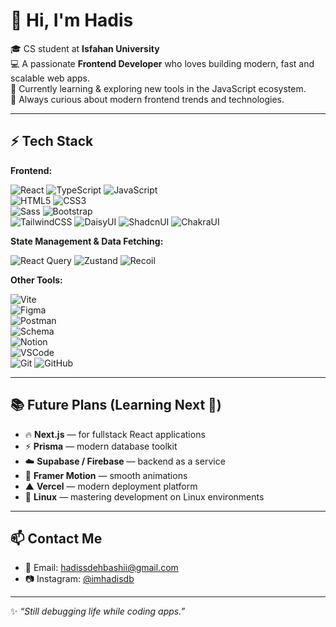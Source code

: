# 👋 Hi, I'm Hadis  

🎓 CS student at **Isfahan University**  
💻 A passionate **Frontend Developer** who loves building modern, fast and scalable web apps.  
📖 Currently learning & exploring new tools in the JavaScript ecosystem.  
🚀 Always curious about modern frontend trends and technologies.  

---

## ⚡️ Tech Stack  

**Frontend:**  

![React](https://img.shields.io/badge/React-20232A?style=flat&logo=react&logoColor=61DAFB) 
![TypeScript](https://img.shields.io/badge/TypeScript-007ACC?style=flat&logo=typescript&logoColor=white) 
![JavaScript](https://img.shields.io/badge/JavaScript-F7DF1E?style=flat&logo=javascript&logoColor=black)  
![HTML5](https://img.shields.io/badge/HTML5-E34F26?style=flat&logo=html5&logoColor=white) 
![CSS3](https://img.shields.io/badge/CSS3-1572B6?style=flat&logo=css3&logoColor=white)  
![Sass](https://img.shields.io/badge/Sass-CC6699?style=flat&logo=sass&logoColor=white) 
![Bootstrap](https://img.shields.io/badge/Bootstrap-7952B3?style=flat&logo=bootstrap&logoColor=white)  
![TailwindCSS](https://img.shields.io/badge/Tailwind_CSS-38B2AC?style=flat&logo=tailwind-css&logoColor=white) 
![DaisyUI](https://img.shields.io/badge/DaisyUI-5A0EF8?style=flat&logo=daisyui&logoColor=white) 
![ShadcnUI](https://img.shields.io/badge/Shadcn/UI-000000?style=flat&logo=shadcnui&logoColor=white) 
![ChakraUI](https://img.shields.io/badge/Chakra_UI-319795?style=flat&logo=chakraui&logoColor=white)  

**State Management & Data Fetching:**  

![React Query](https://img.shields.io/badge/React_Query-FF4154?style=flat&logo=reactquery&logoColor=white) 
![Zustand](https://img.shields.io/badge/Zustand-593D88?style=flat&logo=zustand&logoColor=white) 
![Recoil](https://img.shields.io/badge/Recoil-3578E5?style=flat&logo=recoil&logoColor=white)  

**Other Tools:**  

![Vite](https://img.shields.io/badge/Vite-646CFF?style=flat&logo=vite&logoColor=white)  
![Figma](https://img.shields.io/badge/Figma-F24E1E?style=flat&logo=figma&logoColor=white)  
![Postman](https://img.shields.io/badge/Postman-FF6C37?style=flat&logo=postman&logoColor=white)  
![Schema](https://img.shields.io/badge/Schema-4285F4?style=flat&logo=json&logoColor=white)  
![Notion](https://img.shields.io/badge/Notion-000000?style=flat&logo=notion&logoColor=white)  
![VSCode](https://img.shields.io/badge/VS_Code-0078D4?style=flat&logo=visual-studio-code&logoColor=white)  
![Git](https://img.shields.io/badge/Git-F05032?style=flat&logo=git&logoColor=white) 
![GitHub](https://img.shields.io/badge/GitHub-181717?style=flat&logo=github&logoColor=white)  

---

## 📚 Future Plans (Learning Next 🚀)  

- 🔥 **Next.js** — for fullstack React applications  
- ⚡ **Prisma** — modern database toolkit  
- ☁️ **Supabase / Firebase** — backend as a service  
- 🎨 **Framer Motion** — smooth animations  
- ▲ **Vercel** — modern deployment platform  
- 🐧 **Linux** — mastering development on Linux environments  

---

## 📫 Contact Me  

- 📧 Email: [hadissdehbashii@gmail.com](mailto:hadissdehbashii@gmail.com)  
- 📷 Instagram: [@imhadisdb](https://instagram.com/imhadisdb)  

---

✨ _“Still debugging life while coding apps.”_
